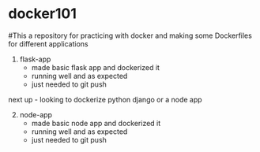 # docker101

#This a repository for practicing with docker and making some Dockerfiles for different applications


1. flask-app
   - made basic flask app and dockerized it 
   - running well and as expected 
   - just needed to git push 

next up - looking to dockerize python django or a node app

2. node-app
   - made basic node app and dockerized it
   - running well and as expected
   - just needed to git push

